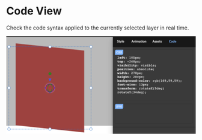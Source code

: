 # Code View

Check the code syntax applied to the currently selected layer in real time.

<img src='/images/editor/code-view.png' />